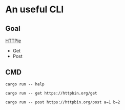 # An useful CLI

## Goal

[HTTPie](https://httpie.io/)

- Get
- Post

## CMD

```shell
cargo run -- help

cargo run -- get https://httpbin.org/get

cargo run -- post https://httpbin.org/post a=1 b=2
```
